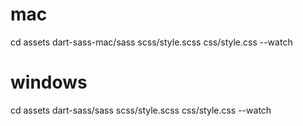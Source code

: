 # mac

cd assets
dart-sass-mac/sass scss/style.scss css/style.css --watch

# windows 

cd assets
dart-sass/sass scss/style.scss css/style.css --watch
